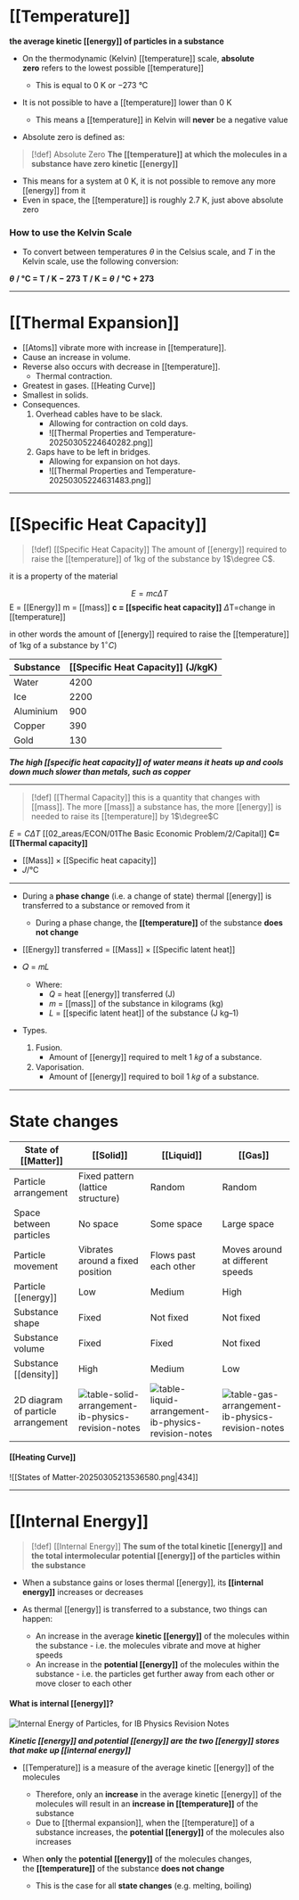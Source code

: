 # [[Temperature]]
**the average kinetic [[energy]] of particles in a substance**

- On the thermodynamic (Kelvin) [[temperature]] scale, **absolute zero** refers to the lowest possible [[temperature]] 
    - This is equal to 0 K or −273 °C
    
- It is not possible to have a [[temperature]] lower than 0 K
    - This means a [[temperature]] in Kelvin will **never** be a negative value
- Absolute zero is defined as:
>[!def] Absolute Zero
>**The [[temperature]] at which the molecules in a substance have zero kinetic [[energy]]** 
    
- This means for a system at 0 K, it is not possible to remove any more [[energy]] from it
- Even in space, the [[temperature]] is roughly 2.7 K, just above absolute zero
    

### How to use the Kelvin Scale

- To convert between temperatures _θ_ in the Celsius scale, and _T_ in the Kelvin scale, use the following conversion:
    
_**θ**_ **/ °C = T / K − 273**
**T / K =** _**θ**_ **/ °C + 273**

---

# [[Thermal Expansion]]
- [[Atoms]] vibrate more with increase in [[temperature]].
- Cause an increase in volume.
- Reverse also occurs with decrease in [[temperature]].
	- Thermal contraction.
- Greatest in gases. [[Heating Curve]]
- Smallest in solids.
- Consequences.
	1. Overhead cables have to be slack.
		- Allowing for contraction on cold days.
		- ![[Thermal Properties and Temperature-20250305224640282.png]]
	2. Gaps have to be left in bridges.
		- Allowing for expansion on hot days.
		- ![[Thermal Properties and Temperature-20250305224631483.png]]

---
# [[Specific Heat Capacity]]

> [!def] [[Specific Heat Capacity]]
> The amount of [[energy]] required to raise the [[temperature]] of 1kg of the substance by 1$\degree C$.

it is a property of the material

$$E = mc\Delta T$$
E = [[Energy]]
m = [[mass]]
**c = [[specific heat capacity]]**
$\Delta$T=change in [[temperature]]

in other words
the amount of [[energy]] required to raise the [[temperature]] of 1kg of a substance by 1$^\circ C$)

| **Substance** | **[[Specific Heat Capacity]] (J/kgK)** |
| ------------- | ---------------------------------- |
| Water         | 4200                               |
| Ice           | 2200                               |
| Aluminium     | 900                                |
| Copper        | 390                                |
| Gold          | 130                                |

_**The high [[specific heat capacity]] of water means it heats up and cools down much slower than metals, such as copper**_

---
> [!def] [[Thermal Capacity]]
> this is a quantity that changes with [[mass]]. The more [[mass]] a substance has, the more [[energy]] is needed to raise its [[temperature]] by 1$\degree$C

$E = C\Delta T$
[[02_areas/ECON/01The Basic Economic Problem/2/Capital]] **C= [[Thermal capacity]]**



- [[Mass]] × [[Specific heat capacity]]
- 𝐽/°C
---
- During a **phase change** (i.e. a change of state) thermal [[energy]] is transferred to a substance or removed from it
    - During a phase change, the **[[temperature]]** of the substance **does not change**

- [[Energy]] transferred = [[Mass]] × [[Specific latent heat]]
- 𝑄 = 𝑚𝐿
	- Where:
	    - _Q_ = heat [[energy]] transferred (J)
	    - _m_ = [[mass]] of the substance in kilograms (kg)
	    - _L_ = [[specific latent heat]] of the substance (J kg–1)

- Types.
    1. Fusion.
        - Amount of [[energy]] required to melt 1 𝑘𝑔 of a substance.
    2. Vaporisation.
        - Amount of [[energy]] required to boil 1 𝑘𝑔 of a substance.

---
# State changes

| **State of [[Matter]]**                | **[[Solid]]**                                                                                                                                                                                                           | **[[Liquid]]**                                                                                                                                                                                                            | **[[Gas]]**                                                                                                                                                                                                         |
| ---------------------------------- | ------------------------------------------------------------------------------------------------------------------------------------------------------------------------------------------------------------------- | --------------------------------------------------------------------------------------------------------------------------------------------------------------------------------------------------------------------- | --------------------------------------------------------------------------------------------------------------------------------------------------------------------------------------------------------------- |
| Particle arrangement               | Fixed pattern (lattice structure)                                                                                                                                                                                   | Random                                                                                                                                                                                                                | Random                                                                                                                                                                                                          |
| Space between particles            | No space                                                                                                                                                                                                            | Some space                                                                                                                                                                                                            | Large space                                                                                                                                                                                                     |
| Particle movement                  | Vibrates around a fixed position                                                                                                                                                                                    | Flows past each other                                                                                                                                                                                                 | Moves around at different speeds                                                                                                                                                                                |
| Particle [[energy]]                    | Low                                                                                                                                                                                                                 | Medium                                                                                                                                                                                                                | High                                                                                                                                                                                                            |
| Substance shape                    | Fixed                                                                                                                                                                                                               | Not fixed                                                                                                                                                                                                             | Not fixed                                                                                                                                                                                                       |
| Substance volume                   | Fixed                                                                                                                                                                                                               | Fixed                                                                                                                                                                                                                 | Not fixed                                                                                                                                                                                                       |
| Substance [[density]]                  | High                                                                                                                                                                                                                | Medium                                                                                                                                                                                                                | Low                                                                                                                                                                                                             |
| 2D diagram of particle arrangement | ![table-solid-arrangement-ib-physics-revision-notes](media/table-solid-arrangement-ib-physics-revision-notes.png) | ![table-liquid-arrangement-ib-physics-revision-notes](media/table-liquid-arrangement-ib-physics-revision-notes.png) | ![table-gas-arrangement-ib-physics-revision-notes](media/table-gas-arrangement-ib-physics-revision-notes.png) |

#### [[Heating Curve]]


![[States of Matter-20250305213536580.png|434]]



---
# [[Internal Energy]]
>[!def] [[Internal Energy]]
>**The sum of the total kinetic [[energy]] and the total intermolecular potential [[energy]] of the particles within the substance**
    

- When a substance gains or loses thermal [[energy]], its **[[internal energy]]** increases or decreases 

- As thermal [[energy]] is transferred to a substance, two things can happen:
    - An increase in the average **kinetic [[energy]]** of the molecules within the substance - i.e. the molecules vibrate and move at higher speeds
    - An increase in the **potential [[energy]]** of the molecules within the substance - i.e. the particles get further away from each other or move closer to each other
        

#### What is internal [[energy]]?

![Internal Energy of Particles, for IB Physics Revision Notes](media/Internal_Energy_of_Particles,_for_IB_Physics_Revision_Notes.png)

_**Kinetic [[energy]] and potential [[energy]] are the two [[energy]] stores that make up [[internal energy]]**_

- [[Temperature]] is a measure of the average kinetic [[energy]] of the molecules
    - Therefore, only an **increase** in the average kinetic [[energy]] of the molecules will result in an **increase in [[temperature]]** of the substance
    - Due to [[thermal expansion]], when the [[temperature]] of a substance increases, the **potential [[energy]]** of the molecules also increases

- When **only** the **potential [[energy]]** of the molecules changes, the **[[temperature]]** of the substance **does not change**
    - This is the case for all **state changes** (e.g. melting, boiling)